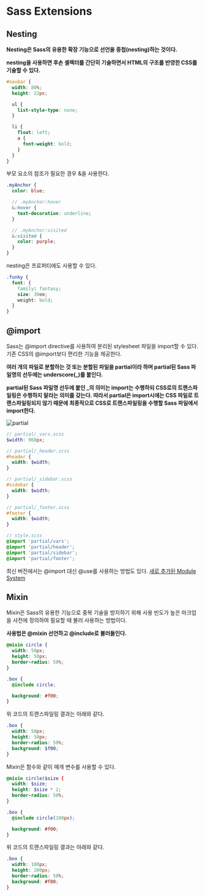 # Sass Extensions

## Nesting

**Nesting은 Sass의 유용한 확장 기능으로 선언을 중첩(nesting)하는 것이다.**

**nesting을 사용하면 후손 셀렉터를 간단히 기술하면서 HTML의 구조를 반영한 CSS를 기술할 수 있다.**
```SCSS
#navbar {
  width: 80%;
  height: 23px;

  ul {
    list-style-type: none;
  }

  li {
    float: left;
    a {
      font-weight: bold;
    }
  }
}
```

부모 요소의 참조가 필요한 경우 &을 사용한다.
```SCSS
.myAnchor {
  color: blue;

  // .myAnchor:hover
  &:hover {
    text-decoration: underline;
  }

  // .myAnchor:visited 
  &:visited {
    color: purple;
  }
}
```

nesting은 프로퍼티에도 사용할 수 있다.
```CSS
.funky {
  font: {
    family: fantasy;
    size: 30em;
    weight: bold;
  }
}
```

## @import

Sass는 @import directive를 사용하여 분리된 stylesheet 파일을 import할 수 있다. 기존 CSS의 @import보다 편리한 기능을 제공한다.

**여러 개의 파일로 분할하는 것 또는 분할된 파일을 partial이라 하며 partial된 Sass 파일명의 선두에는 underscore(_)를 붙인다.**

**partial된 Sass 파일명 선두에 붙인 _의 의미는 import는 수행하되 CSS로의 트랜스파일링은 수행하지 말라는 의미를 갖는다. 따라서 partial은 import시에는 CSS 파일로 트랜스파일링되지 않기 때문에 최종적으로 CSS로 트랜스파일링을 수행할 Sass 파일에서 import한다.**

![partial](https://user-images.githubusercontent.com/67866773/101459144-36517200-397b-11eb-825b-4ceb01909266.PNG)

```SCSS
// partial/_vars.scss
$width: 960px;

// partial/_header.scss
#header {
  width: $width;
}

// partial/_sidebar.scss
#sidebar {
  width: $width;
}

// partial/_footer.scss
#footer {
  width: $width;
}

// style.scss
@import 'partial/vars';
@import 'partial/header';
@import 'partial/sidebar';
@import 'partial/footer';
```

최신 버전에서는 @import 대신 @use를 사용하는 방법도 있다. [새로 추가된 Module System](https://blueshw.github.io/2019/10/27/scss-module-system/)

## Mixin

Mixin은 Sass의 유용한 기능으로 중복 기술을 방지하기 위해 사용 빈도가 높은 마크업을 사전에 정의하여 필요할 때 불러 사용하는 방법이다.

**사용법은 @mixin 선언하고 @include로 불러들인다.**
```SCSS
@mixin circle {
  width: 50px;
  height: 50px;
  border-radius: 50%;
}

.box {
  @include circle;

  background: #f00;
}
```

위 코드의 트랜스파일링 결과는 아래와 같다.
```SCSS
.box {
  width: 50px;
  height: 50px;
  border-radius: 50%;
  background: $f00;
}
```

Mixin은 함수와 같이 매개 변수를 사용할 수 있다.
```SCSS
@mixin circle($size {
  width: $size;
  height: $size * 2;
  border-radius: 50%;
}

.box {
  @include circle(100px);

  background: #f00;
}
```

위 코드의 트랜스파일링 결과는 아래와 같다.
```SCSS
.box {
  width: 100px;
  height: 200px;
  border-radius: 50%;
  background: #f00;
}
```